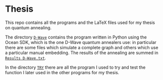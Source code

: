 # Thesis

This repo contains all the programs and the LaTeX files used for my thesis on quantum annealing. 

The directory [`D-Wave`](D-Wave) contains the program written in Python using the Ocean SDK, which is the one D-Wave quantum annealers use: in particular there are some files which simulate a complete graph and others which use a particular manual embedding. The results of the annealing are summed in [`Results D-Wave.txt`](D-Wave/Results%20D-Wave.txt).

In the directory [`TRY`](TRY) there are all the program I used to try and test the function I later used in the other programs for my thesis.
